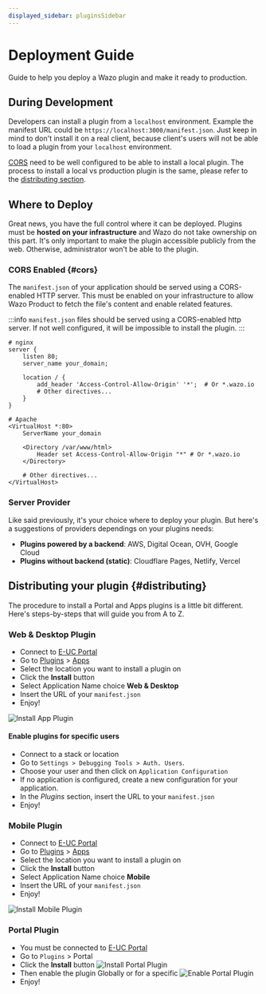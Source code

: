```yaml
---
displayed_sidebar: pluginsSidebar
---
```


# Deployment Guide

Guide to help you deploy a Wazo plugin and make it ready to production.

## During Development

Developers can install a plugin from a `localhost` environment. Example the manifest URL could be `https://localhost:3000/manifest.json`. Just keep in mind to don't install it on a real client, because client's users will not be able to load a plugin from your `localhost` environment.

[CORS](#cors) need to be well configured to be able to install a local plugin. The process to install a local vs production plugin is the same, please refer to the [distributing section](#distributing).


## Where to Deploy

Great news, you have the full control where it can be deployed. Plugins must be **hosted on your infrastructure** and Wazo do not take ownership on this part. It's only important to make the plugin accessible publicly from the web. Otherwise, administrator won't be able to the plugin.

### CORS Enabled \{#cors}

The `manifest.json` of your application should be served using a CORS-enabled HTTP server. This must be enabled on your infrastructure to allow Wazo Product to fetch the file's content and enable related features.

:::info
`manifest.json` files should be served using a CORS-enabled http server. If not well configured, it will be impossible to install the plugin.
:::

```
# nginx
server {
    listen 80;
    server_name your_domain;

    location / {
        add_header 'Access-Control-Allow-Origin' '*';  # Or *.wazo.io
        # Other directives...
    }
}

# Apache
<VirtualHost *:80>
    ServerName your_domain

    <Directory /var/www/html>
        Header set Access-Control-Allow-Origin "*" # Or *.wazo.io
    </Directory>

    # Other directives...
</VirtualHost>
```

### Server Provider

Like said previously, it's your choice where to deploy your plugin. But here's a suggestions of providers dependings on your plugins needs:

- **Plugins powered by a backend**: AWS, Digital Ocean, OVH, Google Cloud
- **Plugins without backend (static)**: Cloudflare Pages, Netlify, Vercel

## Distributing your plugin \{#distributing}

The procedure to install a Portal and Apps plugins is a little bit different. Here's steps-by-steps that will guide you from A to Z.

### Web & Desktop Plugin

- Connect to [E-UC Portal](https://portal.wazo.io)
- Go to [Plugins](https://portal.wazo.io/#/plugins) > [Apps](https://portal.wazo.io/#/plugins-apps)
- Select the location you want to install a plugin on
- Click the **Install** button
- Select Application Name choice **Web & Desktop**
- Insert the URL of your `manifest.json`
- Enjoy!

![Install App Plugin](/img/plugins/ui/install-app.jpg)

#### Enable plugins for specific users

- Connect to a stack or location
- Go to `Settings > Debugging Tools > Auth. Users`.
- Choose your user and then click on `Application Configuration`
- If no application is configured, create a new configuration for your application.
- In the *Plugins* section, insert the URL to your `manifest.json`
- Enjoy!


### Mobile Plugin

- Connect to [E-UC Portal](https://portal.wazo.io)
- Go to [Plugins](https://portal.wazo.io/#/plugins) > [Apps](https://portal.wazo.io/#/plugins-apps)
- Select the location you want to install a plugin on
- Click the **Install** button
- Select Application Name choice **Mobile**
- Insert the URL of your `manifest.json`
- Enjoy!

![Install Mobile Plugin](/img/plugins/ui/install-mobile.jpg)

### Portal Plugin

- You must be connected to [E-UC Portal](https://portal.wazo.io)
- Go to `Plugins` > Portal
- Click the **Install** button
  ![Install Portal Plugin](/img/plugins/ui/install-portal.jpg)
- Then enable the plugin Globally or for a specific
  ![Enable Portal Plugin](/img/plugins/ui/plugin-portal-enable.png)
- Enjoy!
